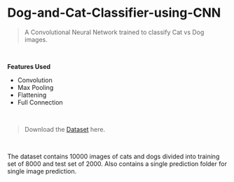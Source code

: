# Dog-and-Cat-Classifier-using-CNN

> A Convolutional Neural Network trained to classify Cat vs Dog images.</br>
</br>

**Features Used**

- Convolution
- Max Pooling
- Flattening
- Full Connection
</br>

> Download the <a href="https://sds-platform-private.s3-us-east-2.amazonaws.com/uploads/P16-Convolutional-Neural-Networks.zip" target="_blank">Dataset</a> here.
</br>

The dataset contains 10000 images of cats and dogs divided into training set of 8000 and test set of 2000. Also contains a single prediction folder for single image prediction.
